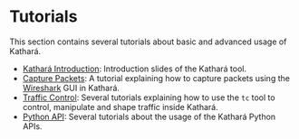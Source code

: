 # Tutorials

This section contains several tutorials about basic and advanced usage of Kathará.

* [Kathará Introduction](introduction): Introduction slides of the Kathará tool.
* [Capture Packets](capture-packets): A tutorial explaining how to capture packets using the [Wireshark](https://www.wireshark.org/) GUI in Kathará.
* [Traffic Control](traffic-control): Several tutorials explaining how to use the `tc` tool to control, manipulate and
shape traffic inside Kathará.
* [Python API](python-api): Several tutorials about the usage of the Kathará Python APIs. 
